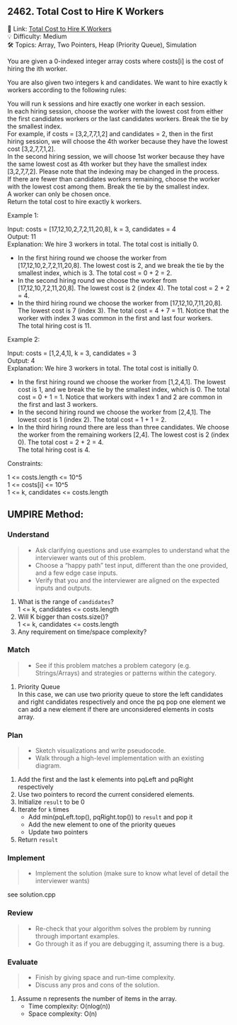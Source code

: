 ## 2462. Total Cost to Hire K Workers
🔗 Link: [Total Cost to Hire K Workers](https://leetcode.com/problems/total-cost-to-hire-k-workers/description/)  
💡 Difficulty: Medium  
🛠️ Topics: Array, Two Pointers, Heap (Priority Queue), Simulation

You are given a 0-indexed integer array costs where costs[i] is the cost of hiring the ith worker.

You are also given two integers k and candidates. We want to hire exactly k workers according to the following rules:

You will run k sessions and hire exactly one worker in each session.  
In each hiring session, choose the worker with the lowest cost from either the first candidates workers or the last candidates workers. Break the tie by the smallest index.  
For example, if costs = [3,2,7,7,1,2] and candidates = 2, then in the first hiring session, we will choose the 4th worker because they have the lowest cost [3,2,7,7,1,2].  
In the second hiring session, we will choose 1st worker because they have the same lowest cost as 4th worker but they have the smallest index [3,2,7,7,2]. Please note that the indexing may be changed in the process.  
If there are fewer than candidates workers remaining, choose the worker with the lowest cost among them. Break the tie by the smallest index.  
A worker can only be chosen once.  
Return the total cost to hire exactly k workers.  

 

Example 1:

Input: costs = [17,12,10,2,7,2,11,20,8], k = 3, candidates = 4  
Output: 11  
Explanation: We hire 3 workers in total. The total cost is initially 0.  
- In the first hiring round we choose the worker from [17,12,10,2,7,2,11,20,8]. The lowest cost is 2, and we break the tie by the smallest index, which is 3. The total cost = 0 + 2 = 2.  
- In the second hiring round we choose the worker from [17,12,10,7,2,11,20,8]. The lowest cost is 2 (index 4). The total cost = 2 + 2 = 4.  
- In the third hiring round we choose the worker from [17,12,10,7,11,20,8]. The lowest cost is 7 (index 3). The total cost = 4 + 7 = 11. Notice that the worker with index 3 was common in the first and last four workers.  
The total hiring cost is 11.

Example 2:

Input: costs = [1,2,4,1], k = 3, candidates = 3  
Output: 4  
Explanation: We hire 3 workers in total. The total cost is initially 0.  
- In the first hiring round we choose the worker from [1,2,4,1]. The lowest cost is 1, and we break the tie by the smallest index, which is 0. The total cost = 0 + 1 = 1. Notice that workers with index 1 and 2 are common in the first and last 3 workers.  
- In the second hiring round we choose the worker from [2,4,1]. The lowest cost is 1 (index 2). The total cost = 1 + 1 = 2.  
- In the third hiring round there are less than three candidates. We choose the worker from the remaining workers [2,4]. The lowest cost is 2 (index 0). The total cost = 2 + 2 = 4.  
The total hiring cost is 4.  
 

Constraints:

1 <= costs.length <= 10^5   
1 <= costs[i] <= 10^5  
1 <= k, candidates <= costs.length  

## UMPIRE Method:

### Understand
> - Ask clarifying questions and use examples to understand what the interviewer wants out of this problem.
> - Choose a “happy path” test input, different than the one provided, and a few edge case inputs.
> - Verify that you and the interviewer are aligned on the expected inputs and outputs.
1. What is the range of `candidates`?  
   1 <= k, candidates <= costs.length
3. Will K bigger than costs.size()?  
   1 <= k, candidates <= costs.length
5. Any requirement on time/space complexity?  
### Match
> - See if this problem matches a problem category (e.g. Strings/Arrays) and strategies or patterns within the category.
1. Priority Queue  
   In this case, we can use two priority queue to store the left candidates and right candidates respectively and once the pq pop one element we can add a new element if there are unconsidered elements in costs array. 
### Plan
> - Sketch visualizations and write pseudocode.
> - Walk through a high-level implementation with an existing diagram.

1. Add the first and the last k elements into pqLeft and pqRight respectively
2. Use two pointers to record the current considered elements.
3. Initialize `result` to be 0
4. Iterate for `k` times
   - Add min(pqLeft.top(), pqRight.top()) to `result` and pop it
   - Add the new element to one of the priority queues
   - Update two pointers
5. Return `result`

### Implement
> - Implement the solution (make sure to know what level of detail the interviewer wants)  

see solution.cpp
### Review
> - Re-check that your algorithm solves the problem by running through important examples.
> - Go through it as if you are debugging it, assuming there is a bug.
### Evaluate
> - Finish by giving space and run-time complexity.
> - Discuss any pros and cons of the solution.
1. Assume n represents the number of items in the array.
   - Time complexity: O(nlog(n))
   - Space complexity: O(n)

